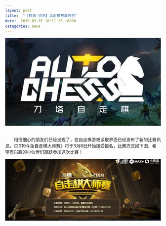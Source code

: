 ```yaml
---
layout: post
title:  "【棋典·资讯】自走棋赛事预告"
date:  2019-03-07 10:11:26 +0800
categories: news
---
```

<center><img src="/images/2019-02-22-12-19-54.jpg"></center> 
<br/>

&emsp;&emsp;相信细心的朋友们已经发现了，在自走棋游戏读取界面已经发布了新的比赛讯息。《2019斗鱼自走棋大师赛》将于3月8日开始接受报名，比赛方式如下图，希望有兴趣的小伙伴们踊跃参加这次比赛！  

![](/images/2019-03-10-21-57-26.jpg)